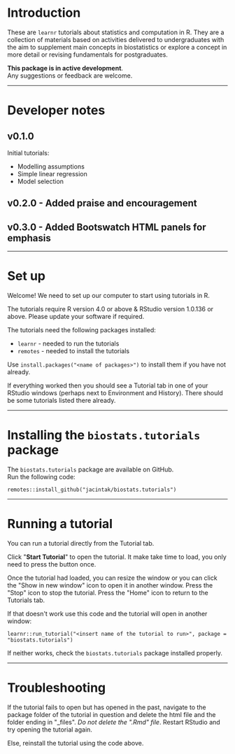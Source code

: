 # Introduction

These are `learnr` tutorials about statistics and computation in R. They are a collection of materials based on activities delivered to undergraduates with the aim to supplement main concepts in biostatistics or explore a concept in more detail or revising fundamentals for postgraduates.

**This package is in active development**.  
Any suggestions or feedback are welcome.

***

# Developer notes

## v0.1.0

Initial tutorials:

  * Modelling assumptions
  * Simple linear regression
  * Model selection
  
## v0.2.0 - Added praise and encouragement

## v0.3.0 - Added Bootswatch HTML panels for emphasis
 
***

# Set up

Welcome! We need to set up our computer to start using tutorials in R. 

The tutorials require R version 4.0 or above & RStudio version 1.0.136 or above. Please update your software if required.

The tutorials need the following packages installed:

  * `learnr` - needed to run the tutorials
  * `remotes` - needed to install the tutorials

Use `install.packages("<name of packages>")` to install them if you have not already.

If everything worked then you should see a Tutorial tab in one of your RStudio windows (perhaps next to Environment and History). There should be some tutorials listed there already.

***

# Installing the `biostats.tutorials` package

The `biostats.tutorials` package are available on GitHub.  
Run the following code:

```
remotes::install_github("jacintak/biostats.tutorials")
```

***

# Running a tutorial

You can run a tutorial directly from the Tutorial tab.

Click "**Start Tutorial**" to open the tutorial. It make take time to load, you only need to press the button once. 

Once the tutorial had loaded, you can resize the window or you can click the "Show in new window" icon to open it in another window. Press the "Stop" icon to stop the tutorial. Press the "Home" icon to return to the Tutorials tab.  

If that doesn't work use this code and the tutorial will open in another window:

```
learnr::run_tutorial("<insert name of the tutorial to run>", package = "biostats.tutorials")
```

If neither works, check the `biostats.tutorials` package installed properly.  
***

# Troubleshooting

If the tutorial fails to open but has opened in the past, navigate to the package folder of the tutorial in question and delete the html file and the folder ending in "_files". *Do not delete the ".Rmd" file*. Restart RStudio and try opening the tutorial again.

Else, reinstall the tutorial using the code above.